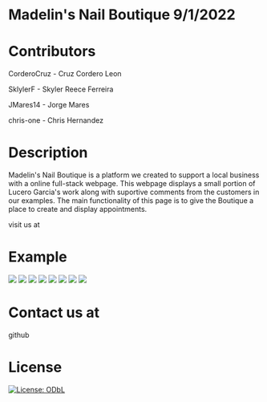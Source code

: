 # Madelin's Nail Boutique 9/1/2022

# Contributors
CorderoCruz - Cruz Cordero Leon

SklylerF - Skyler Reece Ferreira

JMares14 - Jorge Mares

chris-one - Chris Hernandez

# Description 

Madelin's Nail Boutique is a platform we created to support a local business with a online full-stack webpage. This webpage displays a small portion of Lucero Garcia's work along with suportive comments from the customers in our examples. The main functionality of this page is to give the Boutique a place to create and display appointments.

visit us at <a href="https://madelines-nail-boutique.herokuapp.com/"></a> 


# Example 
 <img  src="../../images/readme0.png" >
<img  src="/images/readme1.png" >
<img src="/images/readme2.png" >
<img  src="/images/readme3.png" >
<img  src="/images/readme4.png" >
<img  src="/images/readme5.png" >
<img  src="/images/readme6.png" >
<img  src="/images/readme7.png" >

# Contact us at
github
<a href="https://github.com/CorderoCruz"></a> 
<a href="https://github.com/SklylerF"></a> 
<a href="https://github.com/JMares14"></a> 
<a href="https://github.com/chris-one"></a> 


# License 
[![License: ODbL](https://img.shields.io/badge/License-PDDL-brightgreen.svg)](https://opendatacommons.org/licenses/pddl/)